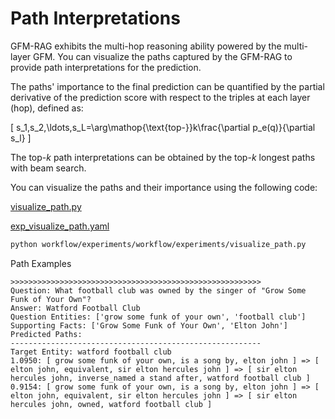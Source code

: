 # Path Interpretations

GFM-RAG exhibits the multi-hop reasoning ability powered by the multi-layer GFM. You can visualize the paths captured by the GFM-RAG to provide path interpretations for the prediction.

The paths' importance to the final prediction can be quantified by the partial derivative of the prediction score with respect to the triples at each layer (hop), defined as:

\[
    s_1,s_2,\ldots,s_L=\arg\mathop{\text{top-}}k\frac{\partial p_e(q)}{\partial s_l}
\]

The top-$k$ path interpretations can be obtained by the top-$k$ longest paths with beam search.

You can visualize the paths and their importance using the following code:

[visualize_path.py](../../workflow/experiments/visualize_path.py)

[exp_visualize_path.yaml](../../workflow/config/exp_visualize_path.yaml)

```bash
python workflow/experiments/workflow/experiments/visualize_path.py
```

Path Examples

```
>>>>>>>>>>>>>>>>>>>>>>>>>>>>>>>>>>>>>>>>>>>>>>>>>>>>>>>>
Question: What football club was owned by the singer of "Grow Some Funk of Your Own"?
Answer: Watford Football Club
Question Entities: ['grow some funk of your own', 'football club']
Supporting Facts: ['Grow Some Funk of Your Own', 'Elton John']
Predicted Paths:
--------------------------------------------------------
Target Entity: watford football club
1.0950: [ grow some funk of your own, is a song by, elton john ] => [ elton john, equivalent, sir elton hercules john ] => [ sir elton hercules john, inverse_named a stand after, watford football club ]
0.9154: [ grow some funk of your own, is a song by, elton john ] => [ elton john, equivalent, sir elton hercules john ] => [ sir elton hercules john, owned, watford football club ]
```
